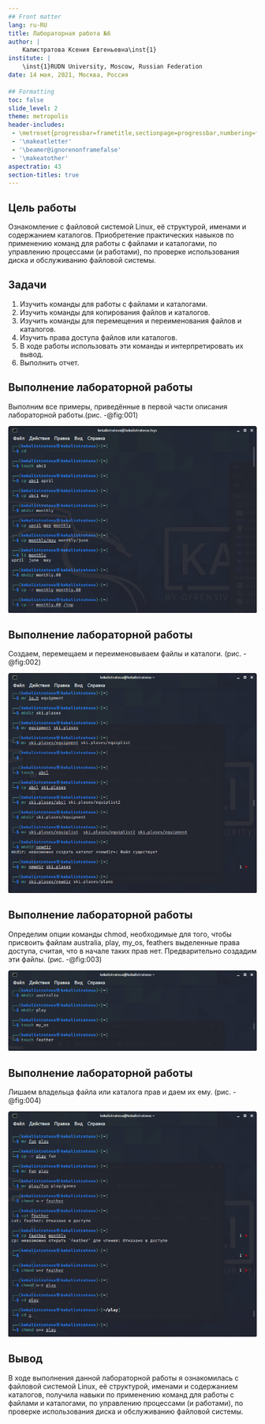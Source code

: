 ```yaml
---
## Front matter
lang: ru-RU
title: Лабораторная работа №6
author: |
	Калистратова Ксения Евгеньевна\inst{1}
institute: |
	\inst{1}RUDN University, Moscow, Russian Federation
date: 14 мая, 2021, Москва, Россия

## Formatting
toc: false
slide_level: 2
theme: metropolis
header-includes: 
 - \metroset{progressbar=frametitle,sectionpage=progressbar,numbering=fraction}
 - '\makeatletter'
 - '\beamer@ignorenonframefalse'
 - '\makeatother'
aspectratio: 43
section-titles: true
---
```


## Цель работы

Ознакомление с файловой системой Linux, её структурой, именами и содержанием каталогов. Приобретение практических навыков по  применению  команд  для  работы  с  файлами  и  каталогами,  по управлению процессами (и работами), по проверке использования диска и обслуживанию файловой системы.

## Задачи

1. Изучить команды для работы с файлами и каталогами.
2. Изучить команды для копирования файлов и каталогов.
3. Изучить команды для перемещения и переименования файлов и каталогов.
4. Изучить права доступа файлов или каталогов.
5. В ходе работы использовать эти команды и интерпретировать их вывод.
6. Выполнить отчет.

## Выполнение лабораторной работы

Выполним все примеры, приведённые в первой части описания лабораторной работы.(рис. -@fig:001)

![Копирование файлов и каталогов](image6/1.png)


## Выполнение лабораторной работы

Создаем, перемещаем и переименовываем файлы и каталоги. (рис. -@fig:002)

![Создание, переименование, перемещение](image6/4.png)

## Выполнение лабораторной работы

Определим опции команды chmod, необходимые для того, чтобы присвоить файлам australia, play, my_os, feathers выделенные права доступа, считая, что в начале таких прав нет. Предварительно создадим эти файлы. (рис. -@fig:003)

![Создание необходимых файлов](image6/5.png)

## Выполнение лабораторной работы

Лишаем владельца файла или каталога прав и даем их ему. (рис. -@fig:004)

![Права доступа](image6/8.png)

## Вывод

В ходе выполнения данной лабораторной работы я ознакомилась с  файловой  системой  Linux,  её  структурой,  именами  и  содержанием каталогов,  получила  навыки по  применению  команд  для  работы  с файлами  и  каталогами,  по  управлению  процессами  (и  работами),  по проверке использования диска и обслуживанию файловой системы.